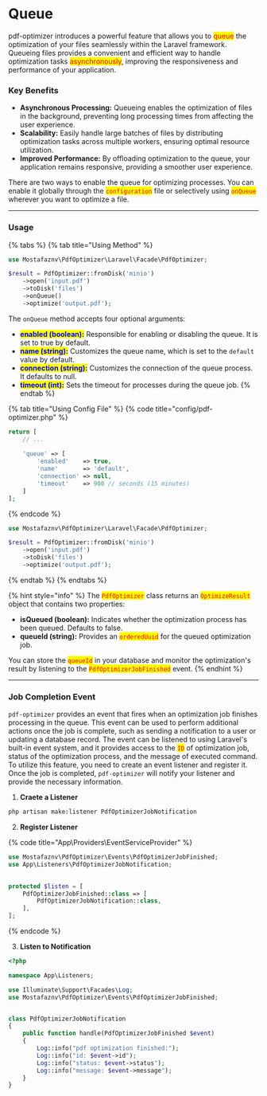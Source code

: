 # Queue

pdf-optimizer introduces a powerful feature that allows you to <mark style="color:red;">queue</mark> the optimization of your files seamlessly within the Laravel framework. Queueing files provides a convenient and efficient way to handle optimization tasks <mark style="color:red;">asynchronously</mark>, improving the responsiveness and performance of your application.



### Key Benefits

* **Asynchronous Processing:** Queueing enables the optimization of files in the background, preventing long processing times from affecting the user experience.
* **Scalability:** Easily handle large batches of files by distributing optimization tasks across multiple workers, ensuring optimal resource utilization.
* **Improved Performance:** By offloading optimization to the queue, your application remains responsive, providing a smoother user experience.



There are two ways to enable the queue for optimizing processes. You can enable it globally through the <mark style="color:red;">`configuration`</mark> file or selectively using <mark style="color:red;">`onQueue`</mark> wherever you want to optimize a file.



***

### Usage

{% tabs %}
{% tab title="Using Method" %}
```php
use Mostafaznv\PdfOptimizer\Laravel\Facade\PdfOptimizer;

$result = PdfOptimizer::fromDisk('minio')
    ->open('input.pdf')
    ->toDisk('files')
    ->onQueue()
    ->optimize('output.pdf');
```

The `onQueue` method accepts four optional arguments:

* <mark style="color:blue;">**enabled (boolean):**</mark> Responsible for enabling or disabling the queue. It is set to true by default.
* <mark style="color:blue;">**name (string):**</mark> Customizes the queue name, which is set to the `default` value by default.
* <mark style="color:blue;">**connection (string):**</mark> Customizes the connection of the queue process. It defaults to null.
* <mark style="color:blue;">**timeout (int):**</mark> Sets the timeout for processes during the queue job.
{% endtab %}

{% tab title="Using Config File" %}
{% code title="config/pdf-optimizer.php" %}
```php
return [
    // ...
    
    'queue' => [
        'enabled'    => true,
        'name'       => 'default',
        'connection' => null,
        'timeout'    => 900 // seconds (15 minutes)
    ]
];
```
{% endcode %}

```php
use Mostafaznv\PdfOptimizer\Laravel\Facade\PdfOptimizer;

$result = PdfOptimizer::fromDisk('minio')
    ->open('input.pdf')
    ->toDisk('files')
    ->optimize('output.pdf');
```
{% endtab %}
{% endtabs %}

{% hint style="info" %}
The <mark style="color:red;">`PdfOptimizer`</mark> class returns an <mark style="color:red;">`OptimizeResult`</mark> object that contains two properties:

* **isQueued (boolean):** Indicates whether the optimization process has been queued. Defaults to false.
* **queueId (string):** Provides an <mark style="color:red;">`orderedUuid`</mark> for the queued optimization job.



You can store the <mark style="color:red;">`queueId`</mark> in your database and monitor the optimization's result by listening to the <mark style="color:red;">`PdfOptimizerJobFinished`</mark> event.
{% endhint %}



***

### Job Completion Event

`pdf-optimizer` provides an event that fires when an optimization job finishes processing in the queue. This event can be used to perform additional actions once the job is complete, such as sending a notification to a user or updating a database record. The event can be listened to using Laravel's built-in event system, and it provides access to the <mark style="color:red;">`ID`</mark> of optimization job, status of the optimization process, and the message of executed command. \
To utilize this feature, you need to create an event listener and register it. Once the job is completed, `pdf-optimizer` will notify your listener and provide the necessary information.



1. **Craete a Listener**

```bash
php artisan make:listener PdfOptimizerJobNotification
```

2. **Register Listener**

{% code title="App\Providers\EventServiceProvider" %}
```php
use Mostafaznv\PdfOptimizer\Events\PdfOptimizerJobFinished;
use App\Listeners\PdfOptimizerJobNotification;
 

protected $listen = [
    PdfOptimizerJobFinished::class => [
        PdfOptimizerJobNotification::class,
    ],
];
```
{% endcode %}

3. **Listen to Notification**

```php
<?php

namespace App\Listeners;

use Illuminate\Support\Facades\Log;
use Mostafaznv\PdfOptimizer\Events\PdfOptimizerJobFinished;


class PdfOptimizerJobNotification
{
    public function handle(PdfOptimizerJobFinished $event)
    {
        Log::info("pdf optimization finished:");
        Log::info("id: $event->id");
        Log::info("status: $event->status");
        Log::info("message: $event->message");
    }
}
```





